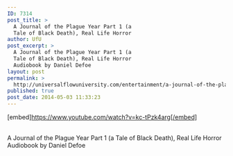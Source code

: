 ```yaml
---
ID: 7314
post_title: >
  A Journal of the Plague Year Part 1 (a
  Tale of Black Death), Real Life Horror
author: UfU
post_excerpt: >
  A Journal of the Plague Year Part 1 (a
  Tale of Black Death), Real Life Horror
  Audiobook by Daniel Defoe
layout: post
permalink: >
  http://universalflowuniversity.com/entertainment/a-journal-of-the-plague-year-part-1-a-tale-of-black-death-real-life-horror/
published: true
post_date: 2014-05-03 11:33:23
---
```

[embed]https://www.youtube.com/watch?v=kc-tPzk4arg[/embed]</br></br>
<p>A Journal of the Plague Year Part 1 (a Tale of Black Death), Real Life Horror Audiobook by Daniel Defoe</p>